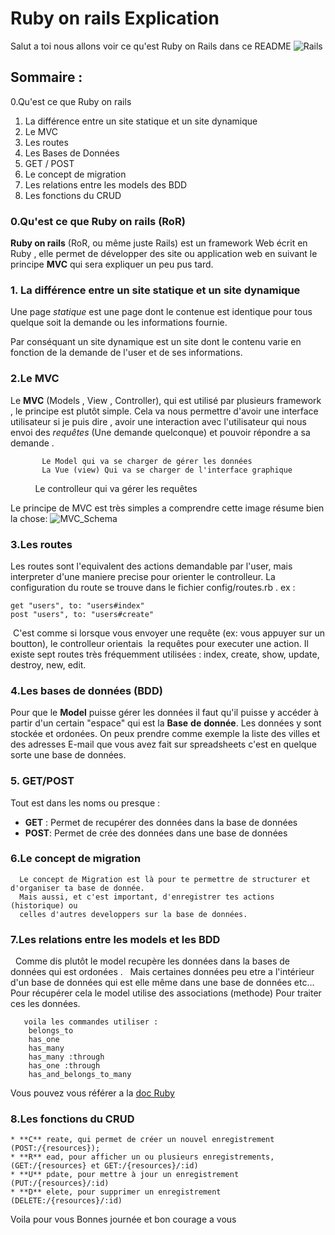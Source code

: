 # Ruby on rails Explication
  Salut a toi nous allons voir ce qu'est Ruby on Rails dans ce README
  ![Rails](https://i.imgur.com/eo8Asuu.png?1)
## Sommaire :
 
 0.Qu'est ce que Ruby on rails
 1. La différence entre un site statique et un site dynamique
 2. Le MVC
 3. Les routes
 4. Les Bases de Données
 5. GET / POST
 6. Le concept de migration
 7. Les relations entre les models des BDD
 8. Les fonctions du CRUD

###  0.Qu'est ce que Ruby on rails (RoR)
   
   **Ruby on rails** (RoR, ou même juste Rails) est un framework Web écrit en Ruby ,
     elle permet de développer des site ou application web en suivant le principe **MVC**
     qui sera expliquer un peu pus tard.

### 1. La différence entre un site statique et un site dynamique
       
   Une page *statique* est une page dont le contenue est identique pour tous quelque soit la demande ou
   les informations fournie.
       
   Par conséquant un site dynamique est un site dont le contenu varie en fonction de la demande de l'user et
   de ses informations.
       
### 2.Le MVC
   
   Le  **MVC** (Models , View , Controller), qui est utilisé par plusieurs framework , le principe est plutôt simple. Cela va nous permettre d'avoir une interface utilisateur si je puis dire , avoir une interaction avec l'utilisateur qui nous envoi des _requêtes_ (Une demande quelconque) et pouvoir répondre a sa demande .
          
           Le Model qui va se charger de gérer les données
           La Vue (view) Qui va se charger de l'interface graphique
           Le controlleur qui va gérer les requêtes
               
  Le principe de MVC est très simples a comprendre cette image résume bien la chose:
![MVC_Schema](https://i.imgur.com/cxlwPC8.png?1)

### 3.Les routes

   Les routes sont l'equivalent des actions demandable par l'user, mais interpreter d'une maniere precise
   pour orienter le controlleur.
   La configuration du route se trouve dans le fichier config/routes.rb . ex : 

```
get "users", to: "users#index"
post "users", to: "users#create"
```

  C'est comme si lorsque vous envoyer une requête (ex: vous appuyer sur un boutton), le controlleur orientais
  la requêtes pour executer une action.
  Il existe sept routes très fréquemment utilisées : index, create, show, update, destroy, new, edit.

### 4.Les bases de données (BDD)

  Pour que le **Model** puisse gérer les données il faut qu'il puisse y accéder à partir d'un certain "espace"
  qui est la **Base** **de** **donnée**.
  Les données y sont stockée et ordonées. On peux prendre comme exemple la liste des villes et des adresses E-mail
  que vous avez fait sur spreadsheets c'est en quelque sorte une base de données.
    
### 5. GET/POST

  Tout est dans les noms ou presque :
   * **GET** : Permet de recupérer des données dans la base de données
   * **POST**: Permet de crée des données dans une base de données
    
### 6.Le concept de migration 

      Le concept de Migration est là pour te permettre de structurer et d'organiser ta base de donnée.
      Mais aussi, et c'est important, d'enregistrer tes actions (historique) ou
      celles d'autres developpers sur la base de données.
      
### 7.Les relations entre les models et les BDD

   Comme dis plutôt le model recupère les données dans la bases de données qui est ordonées . 
   Mais certaines données peu etre a l'intérieur d'un base de données qui est elle même dans une base de données etc...
   Pour récupérer cela le model utilise des associations (methode) Pour traiter ces les données.
    
       voila les commandes utiliser :
        belongs_to
        has_one
        has_many
        has_many :through
        has_one :through
        has_and_belongs_to_many
    
    
  Vous pouvez vous référer a la [doc Ruby](http://guides.rubyonrails.org/association_basics.html#the-types-of-associations)
    
### 8.Les fonctions du CRUD

    * **C** reate, qui permet de créer un nouvel enregistrement (POST:/{resources});
    * **R** ead, pour afficher un ou plusieurs enregistrements, (GET:/{resources} et GET:/{resources}/:id)
    * **U** pdate, pour mettre à jour un enregistrement (PUT:/{resources}/:id)
    * **D** elete, pour supprimer un enregistrement (DELETE:/{resources}/:id)


Voila pour vous Bonnes journée et bon courage a vous
      
